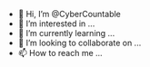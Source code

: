 - 👋 Hi, I’m @CyberCountable
- 👀 I’m interested in ...
- 🌱 I’m currently learning ...
- 💞️ I’m looking to collaborate on ...
- 📫 How to reach me ...

<!---
CyberCountable/CyberCountable is a ✨ special ✨ repository because its `README.md` (this file) appears on your GitHub profile.
You can click the Preview link to take a look at your changes.
--->
